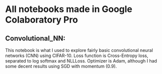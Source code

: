 # All notebooks made in Google Colaboratory Pro

## Convolutional_NN:
This notebook is what I used to explore fairly basic convolutional neural networks (CNN) using CIFAR-10. 
Loss function is Cross-Entropy loss, separated to log softmax and NLLLoss. 
Optimizer is Adam, although I had some decent results using SGD with momentum (0.9).
